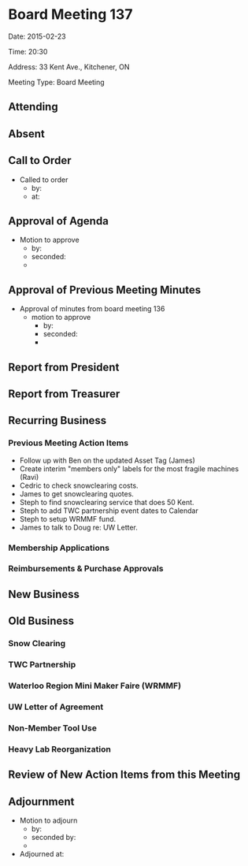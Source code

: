 # Board Meeting 137

Date: 2015-02-23

Time: 20:30

Address: 33 Kent Ave., Kitchener, ON

Meeting Type: Board Meeting

## Attending

## Absent

## Call to Order
* Called to order
    * by: 
    * at: 

## Approval of Agenda
* Motion to approve
    * by: 
    * seconded: 
    * 

## Approval of Previous Meeting Minutes
* Approval of minutes from board meeting 136
    * motion to approve
        * by: 
        * seconded: 
        * 

## Report from President

## Report from Treasurer

## Recurring Business

### Previous Meeting Action Items
* Follow up with Ben on the updated Asset Tag (James)
* Create interim "members only" labels for the most fragile machines (Ravi)
* Cedric to check snowclearing costs.
* James to get snowclearing quotes.
* Steph to find snowclearing service that does 50 Kent.
* Steph to add TWC partnership event dates to Calendar
* Steph to setup WRMMF fund.
* James to talk to Doug re: UW Letter.

### Membership Applications

### Reimbursements & Purchase Approvals

## New Business

## Old Business

### Snow Clearing

### TWC Partnership

### Waterloo Region Mini Maker Faire (WRMMF)

### UW Letter of Agreement

### Non-Member Tool Use

### Heavy Lab Reorganization

## Review of New Action Items from this Meeting

## Adjournment
* Motion to adjourn
    * by: 
    * seconded by: 
    * 
* Adjourned at: 
